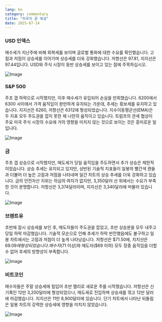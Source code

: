 ```yaml
---
lang: ko
category: commentary
title: "하루의 끝 해설"
date: 2025-07-14
---
```


### USD 인덱스

매수세가 지난주에 비해 회복세를 보이며 글로벌 통화에 대한 수요를 확인했습니다. 고점과 저점이 상승세를 이어가며 상승세를 더욱 강화했습니다. 저항선은 97.81, 지지선은 97.44입니다. USD와 주식 시장이 동반 상승세를 보이고 있는 점에 주목하십시오.

![Image](https://markleighedu.github.io/img/Jul-2025/14-Jul-2025/usdindex.jpg)

### S&P 500

주초 갭 하락으로 시작했지만, 이후 매수세가 유입되어 손실을 만회했습니다. 6200에서 6300 사이에서 가격 움직임이 완만하게 유지되는 가운데, 추세는 횡보세를 유지하고 있습니다. 지지선은 6260, 저항선은 6312에 형성되었습니다. 지수이동평균선(EMA)은 두 지표 모두 주도권을 잡지 못한 채 나란히 움직이고 있습니다. 트럼프의 관세 협상이 주요 미국 주식 시장의 수요에 거의 영향을 미치지 않는 것으로 보이는 것은 흥미로운 일입니다.

![Image](https://markleighedu.github.io/img/Jul-2025/14-Jul-2025/sp500.jpg)

### 금

주초 갭 상승으로 시작했지만, 매도세가 당일 움직임을 주도하면서 추가 상승은 제한적이었습니다. 상승 추세는 유지되고 있지만, 상반된 기술적 지표들이 일봉의 빨간색 캔들과 더불어 더 높은 고점과 저점을 나타내며 일간 차트의 상승 추세를 더욱 강화하고 있습니다. 금의 안전자산 지위는 의심의 여지가 없지만, 3,350달러 선 위에서는 수요가 부족한 것이 분명합니다. 저항선은 3,374달러이며, 지지선은 3,340달러에 머물러 있습니다.

![Image](https://markleighedu.github.io/img/Jul-2025/14-Jul-2025/gold.jpg)

### 브렌트유

초반에 잠시 상승세를 보인 후, 매도자들이 주도권을 잡았고, 초반 상승분을 모두 내주고 당일 하락 마감했습니다. 기술적 모순으로 인해 추세가 하락 반전했음에도 불구하고 일봉 차트에서는 고점과 저점이 더 높게 나타났습니다. 저항선은 $71.50에, 지지선은 $69.09에 형성되었습니다. 매수자($71 이상)와 매도자($69 이하) 모두 장중 움직임을 더할 수 없어 추세의 방향성이 부족합니다.

![Image](https://markleighedu.github.io/img/Jul-2025/14-Jul-2025/brentoil.jpg)

### 비트코인

매수자들은 주말 상승세에 힘입어 초반 랠리로 새로운 주를 시작했습니다. 저항선은 신기록인 12만 3,200달러에 형성되었으나, 매도세로 진입하며 상승세를 꺾고 12만 달러에 마감했습니다. 지지선은 11만 8,900달러에 있습니다. 단기 차트에서 나타난 되돌림은 일봉 차트의 강력한 상승세에 영향을 미치지 않았습니다.

![Image](https://markleighedu.github.io/img/Jul-2025/14-Jul-2025/bitcoin.jpg)

